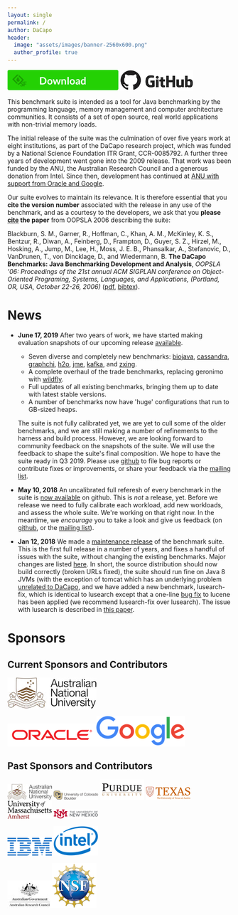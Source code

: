 ```yaml
---
layout: single
permalink: /
author: DaCapo
header:
  image: "assets/images/banner-2560x600.png"
  author_profile: true
---
```




[![download](assets/images/sfdownload.png)](https://sourceforge.net/projects/dacapobench/files/latest/download)
 [![github](assets/images/github.png)](https://github.com/dacapobench)

This benchmark suite is intended as a tool for Java benchmarking by the programming language, memory management and computer architecture communities.  It consists of a set of open source, real world applications with non-trivial memory loads.

The initial release of the suite was the culmination of over five years work at eight institutions, as part of the DaCapo research project, which was funded by a National Science Foundation ITR Grant, CCR-0085792.   A further three years of development went gone into the 2009 release.  That work was been funded by the ANU, the Australian Research Council and a generous donation from Intel.  Since then, development has continued at [ANU with support from Oracle and Google](#currentsponsors).

Our suite evolves to maintain its relevance. It is therefore essential that you **cite the version number** associated with the release in any use of the benchmark, and as a courtesy to the developers, we ask that you **please [cite](cite.txt) the paper** from OOPSLA 2006 describing the suite:

Blackburn, S. M., Garner, R., Hoffman, C., Khan, A. M., McKinley, K. S., Bentzur, R., Diwan, A., Feinberg, D., Frampton, D., Guyer, S. Z., Hirzel, M., Hosking, A., Jump, M., Lee, H., Moss, J. E. B., Phansalkar, A., Stefanovic, D., VanDrunen, T., von Dincklage, D., and Wiedermann, B. **The DaCapo Benchmarks: Java Benchmarking Development and Analysis**, *OOPSLA '06: Proceedings of the 21st annual ACM SIGPLAN conference on Object-Oriented Programing, Systems, Languages, and Applications, (Portland, OR, USA, October 22-26, 2006)* ([pdf](assets/pdf/dacapo-oopsla-2006.pdf), [bibtex](cite.txt)).

# News

* **June 17, 2019** After two years of work, we have started making evaluation snapshots of our upcoming release [available](https://sourceforge.net/projects/dacapobench/files/evaluation/).
  * Seven diverse and completely new benchmarks: [biojava](https://biojava.org), [cassandra](http://cassandra.apache.org), [graphchi](https://github.com/GraphChi/graphchi-java), [h2o](https://github.com/h2oai/h2o-3), [jme](http://jmonkeyengine.org), [kafka](https://kafka.apache.org), and [zxing](https://github.com/zxing/zxing).
  * A complete overhaul of the trade benchmarks, replacing geronimo with [wildfly](https://wildfly.org).
  * Full updates of all existing benchmarks, bringing them up to date with latest stable versions.
  * A number of benchmarks now have 'huge' configurations that run to GB-sized heaps.

  The suite is not fully calibrated yet, we are yet to cull some of the older benchmarks, and we are still making a number of refinements to the harness and build process.   However, we are looking forward to community feedback on the snapshots of the suite.  We will use the feedback to shape the suite's final composition.   We hope to have the suite ready in Q3 2019.   Please use [github](https://github.com/dacapobench/dacapobench) to file bug reports or contribute fixes or improvements, or share your feedback via  the [mailing list](https://sourceforge.net/p/dacapobench/mailman/).
* **May 10, 2018** An uncalibrated full referesh of every benchmark in the suite is [now available](https://github.com/dacapobench/dacapobench/commit/2baec49bcc9a1dff3acc4e710e00535126166cfd) on github.   This is *not* a release, yet.   Before we release we need to fully calibrate each workload, add new workloads, and assess the whole suite.   We're working on that right now.   In the meantime, we *encourage* you to take a look and give us feedback (on [github](https://github.com/dacapobench/dacapobench/issues), or the [mailing list](https://sourceforge.net/p/dacapobench/mailman/)).
* **Jan 12, 2018** We made a [maintenance release](https://sourceforge.net/projects/dacapobench/files/9.12-bach-MR1/) of the benchmark suite. This is the first full release in a number of years, and fixes a handful of issues with the suite, without changing the existing benchmarks. Major changes are listed [here](https://github.com/dacapobench/dacapobench/blob/master/benchmarks/RELEASE_NOTES.txt). In short, the source distribution should now build correctly (broken URLs fixed), the suite should run fine on Java 8 JVMs (with the exception of tomcat which has an underlying problem [unrelated to DaCapo](https://bugs.openjdk.java.net/browse/JDK-8155588), and we have added a new benchmark, lusearch-fix, which is identical to lusearch except that a one-line [bug fix](https://issues.apache.org/jira/browse/LUCENE-1800) to lucene has been applied (we recommend lusearch-fix over lusearch). The issue with lusearch is described in [this paper](https://dl.acm.org/citation.cfm?id=2048092).

<!--
# Benchmarks

Foo bar 

# Usage
 
Bar bar

# Publications
-->

# Sponsors

## <a name="currentsponsors"></a> Current Sponsors and Contributors

![ANU](assets/images/logos/anu-200x69.jpg)

![Oracle](assets/images/logos/oracle-200x51.png)![Google](assets/images/logos/google-200x68.png)

## <a name="pastsponsors"></a> Past Sponsors and Contributors

![ANU](assets/images/logos/anu-100x35.jpg)
![U Colorado](assets/images/logos/colorado-100x20.png)
![Purdue U.](assets/images/logos/purdue-100x35.png)
![U. Texas](assets/images/logos/texas-100x29.png)
![U. Mass](assets/images/logos/umass-100x40.png)
![UNM](assets/images/logos/unm-100x21.png)

![IBM](assets/images/logos/ibm-100x40.png)
![Intel](assets/images/logos/intel-100x66.png)

![ARC](assets/images/logos/arc-100x61.jpg)![NSF](assets/images/logos/nsf-100x100.png)
